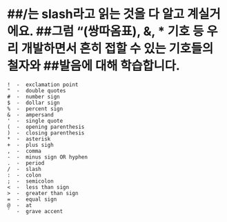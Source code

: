 ﻿

##/는 slash라고 읽는 것을 다 알고 계실거에요. 
##그럼 “(쌍따옴표), &, * 기호 등 우리 개발하면서 흔히 접할 수 있는 기호들의 철자와 
##발음에 대해 학습합니다.
=============================================================================
```
!  -  exclamation point
"  -  double quotes
#  -  number sign
$  -  dollar sign
%  -  percent sign
&  -  ampersand
'  -  single quote
(  -  opening parenthesis
)  -  closing parenthesis
*  -  asterisk
+  -  plus sigh
,  -  comma
-  -  minus sign OR hyphen
.  -  period
/  -  slash
:  -  colon
;  -  semicolon
<  -  less than sign
>  -  greater than sign
=  -  equal sign
@  -  at
`  -  grave accent
```

